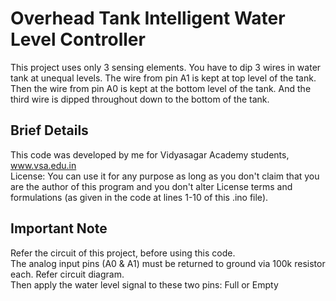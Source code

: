 # Overhead Tank Intelligent Water Level Controller
This project uses only 3 sensing elements. You have to dip 3 wires in water tank at unequal levels. The wire from pin A1 is kept at top level of the tank. Then the wire from pin A0 is kept at the bottom level of the tank. And the third wire is dipped throughout down to the bottom of the tank.<br>

## Brief Details
This code was developed by me for Vidyasagar Academy students, www.vsa.edu.in<br>
License: You can use it for any purpose as long as you don't claim that you are the author of this program and you don't alter License terms and formulations (as given in the code at lines 1-10 of this .ino file).<br>

## Important Note
Refer the circuit of this project, before using this code.<br>
The analog input pins (A0 & A1) must be returned to ground via 100k resistor each. Refer circuit diagram.<br>
Then apply the water level signal to these two pins: Full or Empty<br>
